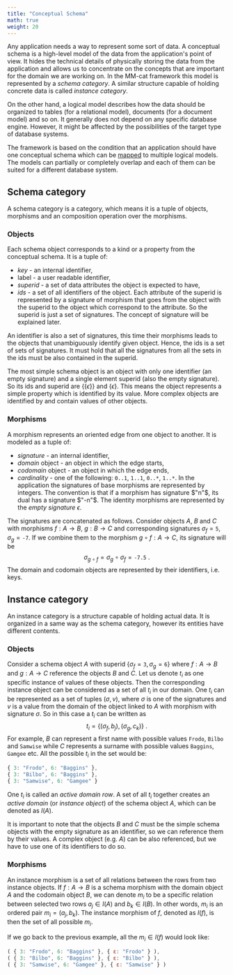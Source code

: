 ```yaml
---
title: "Conceptual Schema"
math: true
weight: 20
---
```


Any application needs a way to represent some sort of data. A conceptual schema is a high-level model of the data from the application's point of view. It hides the technical details of physically storing the data from the application and allows us to concentrate on the concepts that are important for the domain we are working on. In the MM-cat framework this model is represented by a *schema category*. A similar structure capable of holding concrete data is called *instance category*.

On the other hand, a logical model describes how the data should be organized to tables (for a relational model), documents (for a document model) and so on. It generally does not depend on any specific database engine. However, it might be affected by the possibilities of the target type of database systems.

The framework is based on the condition that an application should have one conceptual schema which can be [mapped](mapping.md) to multiple logical models. The models can partially or completely overlap and each of them can be suited for a different database system.

## Schema category

A schema category is a category, which means it is a tuple of objects, morphisms and an composition operation over the morphisms.

### Objects

Each schema object corresponds to a kind or a property from the conceptual schema. It is a tuple of:
- *key* - an internal identifier,
- label - a user readable identifier,
- *superid* - a set of data attributes the object is expected to have,
- *ids* - a set of all identifiers of the object.
Each attribute of the superid is represented by a signature of morphism that goes from the object with the superid to the object which correspond to the attribute. So the superid is just a set of signatures. The concept of signature will be explained later.

An identifier is also a set of signatures, this time their morphisms leads to the objects that unambiguously identify given object. Hence, the ids is a set of sets of signatures. It must hold that all the signatures from all the sets in the ids must be also contained in the superid.

The most simple schema object is an object with only one identifier (an empty signature) and a single element superid (also the empty signature). So its ids and superid are $\{\{ \epsilon \}\}$ and $\{ \epsilon \}$. This means the object represents a simple property which is identified by its value. More complex objects are identified by and contain values of other objects.

### Morphisms

A morphism represents an oriented edge from one object to another. It is modeled as a tuple of:
- *signature* - an internal identifier,
- *domain* object - an object in which the edge starts,
- *codomain* object - an object in which the edge ends,
- *cardinality* - one of the following: `0..1`, `1..1`, `0..*`, `1..*`.
In the application the signatures of base morphisms are represented by integers. The convention is that if a morphism has signature $"n"$, its dual has a signature $"-n"$. The identity morphisms are represented by the *empty signature* $\epsilon$.

The signatures are concatenated as follows. Consider objects $A$, $B$ and $C$ with morphisms $f: A \rightarrow B$, $g: B \rightarrow C$ and corresponding signatures $\sigma_f = \texttt{5}$, $\sigma_g = \texttt{-7}$. If we combine them to the morphism $g \circ f: A \rightarrow C$, its signature will be
$$
\sigma_{g \circ f} = \sigma_g \circ \sigma_f = \texttt{-7.5} \ .
$$
The domain and codomain objects are represented by their identifiers, i.e. keys.

## Instance category

An instance category is a structure capable of holding actual data. It is organized in a same way as the schema category, however its entities have different contents.

### Objects

Consider a schema object $A$ with superid $\{ \sigma_f = \texttt{3}, \sigma_g = \texttt{6} \}$ where $f: A \rightarrow B$ and $g: A \rightarrow C$ reference the objects $B$ and $C$. Let us denote $t_i$ as one specific instance of values of these objects. Then the corresponding instance object can be considered as a set of all $t_i$ in our domain. One $t_i$ can be represented as a set of tuples $(\sigma, v)$, where $\sigma$ is one of the signatures and $v$ is a value from the domain of the object linked to $A$ with morphism with signature $\sigma$. So in this case a $t_i$ can be written as
$$
    t_i = \{(\sigma_f, b_j), (\sigma_g, c_k)\} \ .
$$
For example, $B$ can represent a first name with possible values `Frodo`, `Bilbo` and `Samwise` while $C$ represents a surname with possible values `Baggins`, `Gamgee` etc. All the possible $t_i$ in the set would be:

```js
{ 3: "Frodo", 6: "Baggins" },
{ 3: "Bilbo", 6: "Baggins" },
{ 3: "Samwise", 6: "Gamgee" }
```

One $t_i$ is called an *active domain row*. A set of all $t_i$ together creates an *active domain* (or *instance object*) of the schema object $A$, which can be denoted as $I(A)$.

It is important to note that the objects $B$ and $C$ must be the simple schema objects with the empty signature as an identifier, so we can reference them by their values. A complex object (e.g. $A$) can be also referenced, but we have to use one of its identifiers to do so.

### Morphisms

An instance morphism is a set of all relations between the rows from two instance objects. If $f: A \rightarrow B$ is a schema morphism with the domain object $A$ and the codomain object $B$, we can denote $m_i$ to be a specific relation between selected two rows $a_j \in I(A)$ and $b_k \in I(B)$. In other words, $m_i$ is an ordered pair $m_i = (a_j, b_k)$. The instance morphism of $f$, denoted as $I(f)$, is then the set of all possible $m_i$.

If we go back to the previous example, all the $m_i \in I(f)$ would look like:

```js
( { 3: "Frodo", 6: "Baggins" }, { ε: "Frodo" } ),
( { 3: "Bilbo", 6: "Baggins" }, { ε: "Bilbo" } ),
( { 3: "Samwise", 6: "Gamgee" }, { ε: "Samwise" } )
```
